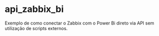 # api_zabbix_bi
Exemplo de como conectar o Zabbix com o Power Bi direto via API sem utilização de scripts externos.
